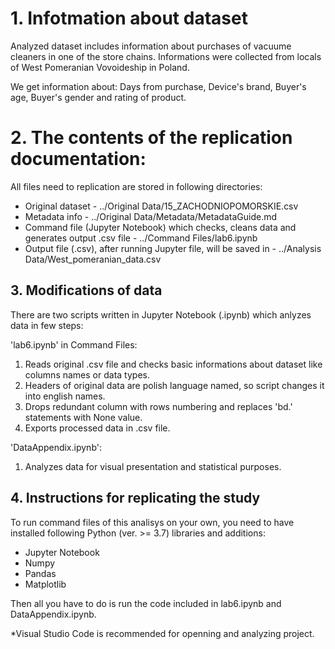 # 1. Infotmation about dataset 

Analyzed dataset includes information about purchases of vacuume cleaners in one of the store chains. Informations were collected from locals of West Pomeranian Vovoideship in Poland.

We get information about: Days from purchase, Device's brand, Buyer's age, Buyer's gender and rating of product.

# 2. The contents of the replication documentation:

All files need to replication are stored in following directories:

- Original dataset - ../Original Data/15_ZACHODNIOPOMORSKIE.csv
- Metadata info - ../Original Data/Metadata/MetadataGuide.md
- Command file (Jupyter Notebook) which checks, cleans data and generates output .csv file - ../Command Files/lab6.ipynb
- Output file (.csv), after running Jupyter file, will be saved in - ../Analysis Data/West_pomeranian_data.csv

## 3. Modifications of data

There are two scripts written in Jupyter Notebook (.ipynb) which anlyzes data in few steps:

'lab6.ipynb' in Command Files:

1. Reads original .csv file and checks basic informations about dataset like columns names or data types.
2. Headers of original data are polish language named, so script changes it into english names.
3. Drops redundant column with rows numbering and replaces 'bd.' statements with None value.
3. Exports processed data in .csv file.

'DataAppendix.ipynb':

1. Analyzes data for visual presentation and statistical purposes.


## 4. Instructions for replicating the study

To run command files of this analisys on your own, you need to have installed following Python (ver. >= 3.7) libraries and additions:

* Jupyter Notebook
* Numpy
* Pandas
* Matplotlib

Then all you have to do is run the code included in lab6.ipynb and DataAppendix.ipynb. 

*Visual Studio Code is recommended for openning and analyzing project.
